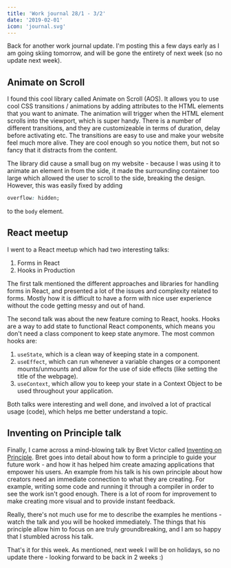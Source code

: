 ```yaml
---
title: 'Work journal 28/1 - 3/2'
date: '2019-02-01'
icon: 'journal.svg'
---
```


Back for another work journal update. I'm posting this a few days early as I am going skiing tomorrow, and will be gone the entirety of next week (so no update next week).

## Animate on Scroll

I found this cool library called Animate on Scroll (AOS). It allows you to use cool CSS transitions / animations by adding attributes to the HTML elements that you want to animate. The animation will trigger when the HTML element scrolls into the viewport, which is super handy. There is a number of different transitions, and they are customizeable in terms of duration, delay before activating etc. The transitions are easy to use and make your website feel much more alive. They are cool enough so you notice them, but not so fancy that it distracts from the content.

The library did cause a small bug on my website - because I was using it to animate an element in from the side, it made the surrounding container too large which allowed the user to scroll to the side, breaking the design. However, this was easily fixed by adding

```css
overflow: hidden;
```

to the `body` element.

## React meetup

I went to a React meetup which had two interesting talks:

1. Forms in React
1. Hooks in Production

The first talk mentioned the different approaches and libraries for handling forms in React, and presented a lot of the issues and complexity related to forms. Mostly how it is difficult to have a form with nice user experience without the code getting messy and out of hand.

The second talk was about the new feature coming to React, hooks. Hooks are a way to add state to functional React components, which means you don't need a class component to keep state anymore. The most common hooks are:

1. `useState`, which is a clean way of keeping state in a component.
1. `useEffect`, which can run whenever a variable changes or a component mounts/unmounts and allow for the use of side effects (like setting the title of the webpage).
1. `useContext`, which allow you to keep your state in a Context Object to be used throughout your application.

Both talks were interesting and well done, and involved a lot of practical usage (code), which helps me better understand a topic.

## Inventing on Principle talk

Finally, I came across a mind-blowing talk by Bret Victor called [Inventing on Principle](https://www.youtube.com/watch?v=PUv66718DII). Bret goes into detail about how to form a principle to guide your future work - and how it has helped him create amazing applications that empower his users. An example from his talk is his own principle about how creators need an immediate connection to what they are creating. For example, writing some code and running it through a compiler in order to see the work isn't good enough. There is a lot of room for improvement to make creating more visual and to provide instant feedback.

Really, there's not much use for me to describe the examples he mentions - watch the talk and you will be hooked immediately. The things that his principle allow him to focus on are truly groundbreaking, and I am so happy that I stumbled across his talk.

That's it for this week. As mentioned, next week I will be on holidays, so no update there - looking forward to be back in 2 weeks :)
